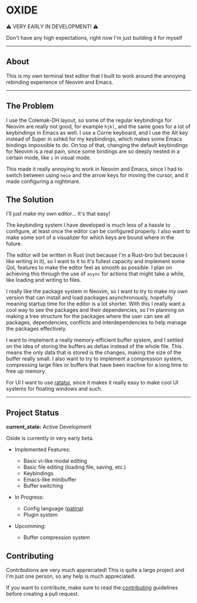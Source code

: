 # OXIDE

⚠️ VERY EARLY IN DEVELOPMENT! ⚠️

Don't have any high expectations, right now I'm just building it for myself

---

## About

This is my own terminal text editor that I built to work around the annoying rebinding experience of Neovim and Emacs.

---

## The Problem

I use the Colemak-DH layout, so some of the regular keybindings for Neovim are really not good, for example `hjkl`, and the same goes for a lot of keybindings in Emacs as well. I use a Corne keyboard, and I use the Alt key instead of Super in sxhkd for my keybindings, which makes some Emacs bindings impossible to do. On top of that, changing the default keybindings for Neovim is a real pain, since some bindings are so deeply nested in a certain mode, like `i` in visual mode.

This made it really annoying to work in Neovim and Emacs, since I had to switch between using `neio` and the arrow keys for moving the cursor, and it made configuring a nightmare.

## The Solution

I'll just make my own editor... It's that easy!

The keybinding system I have developed is much less of a hassle to configure, at least once the editor can be configured properly. I also want to make some sort of a visualizer for which keys are bound where in the future.

The editor will be written in Rust (not because I'm a Rust-bro but because I like writing in it), so I want to it to it's fullest capacity and implement some QoL features to make the editor feel as smooth as possible. I plan on achieving this through the use of `async` for actions that might take a while, like loading and writing to files.

I really like the package system in Neovim, so I want to try to make my own version that can install and load packages asynchronously, hopefully meaning startup time for the editor is a lot shorter. With this I really want a cool way to see the packages and their dependencies, so I'm planning on making a tree structure for the packages where the user can see all packages, dependencies, conflicts and interdependencies to help manage the packages effectively.

I want to implement a really memory-efficient buffer system, and I settled on the idea of storing the buffers as deltas instead of the whole file. This means the only data that is stored is the changes, making the size of the buffer really small. I also want to try to implement a compression system, compressing large files or buffers that have been inactive for a long time to free up memory.

For UI I want to use [ratatui](https://github.com/ratatui/ratatui), since it makes it really easy to make cool UI systems for floating windows and such.

---

## Project Status
**current_state:** Active Development

Oxide is currently in very early beta.

- Implemented Features:
    - Basic vi-like modal editing
    - Basic file editing (loading file, saving, etc.)
    - Keybindings
    - Emacs-like minibuffer
    - Buffer switching

- In Progress:
    - Config language ([patina](https://github.com/AnodeDev/patina))
    - Plugin system

- Upcomming:
    - Buffer compression system

## Contributing

Contributions are very much appreciated! This is quite a large project and I'm just one person, so any help is much appreciated.

If you want to contribute, make sure to read the [contributing](https://github.com/AnodeDev/oxide/blob/main/CONTRIBUTING.md) guidelines before creating a pull request.

